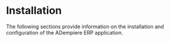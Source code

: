 # Installation

The following sections provide information on the installation and configuration of the ADempiere ERP application.

